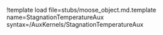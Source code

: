 !template load file=stubs/moose_object.md.template name=StagnationTemperatureAux syntax=/AuxKernels/StagnationTemperatureAux